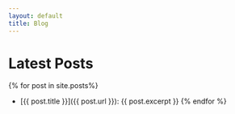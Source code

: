 ```yaml
---
layout: default
title: Blog
---
```


# Latest Posts

{% for post in site.posts%}
- [{{ post.title }}]({{ post.url }}): {{ post.excerpt }}
{% endfor %}
